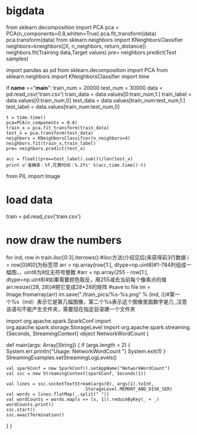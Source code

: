 # bigdata
from sklearn.decomposition import PCA
pca = PCA(n_components=0.8,whiten=True)
pca.fit_transform(data)
pca.transform(data)
from sklearn.neighbors import KNeighborsClassifier
neighbors=kneighbors([X, n_neighbors, return_distance])
neighbors.fit(Training data,Target values)
pre= neighbors.predict(Test samples)


import pandas as pd
from sklearn.decomposition import PCA
from sklearn.neighbors import KNeighborsClassifier
import time

if __name__ =="__main__":
    train_num = 20000
    test_num = 30000
    data = pd.read_csv('train.csv')
    train_data = data.values[0:train_num,1:]
    train_label = data.values[0:train_num,0]
    test_data = data.values[train_num:test_num,1:]
    test_label = data.values[train_num:test_num,0]

    t = time.time()
    pca=PCA(n_components = 0.8)
    train_x = pca.fit_transform(train_data)
    test_x = pca.transform(test_data)
    neighbors = KNeighborsClassifier(n_neighbors=4)
    neighbors.fit(train_x,train_label)
    pre= neighbors.predict(test_x)

    acc = float((pre==test_label).sum())/len(test_x)
    print u'准确率：%f,花费时间：%.2fs' %(acc,time.time()-t)
from PIL import Image

# load data
train = pd.read_csv('train.csv')

# now draw the numbers
for ind, row in train.iloc[0:3].iterrows():#iloc方法(介绍见后)来获得前3行数据
    i = row[0]#[0]为标签项
    arr = np.array(row[1:], dtype=np.uint8)#1-784列组成一幅图，，uint8为8位无符号整数
   #arr = np.array(255 - row[1:], dtype=np.uint8)#如果需要颜色取反，用255减去当前每个像素点的值
    arr.resize((28, 28))#把它变成28*28的矩阵
    #save to file
    im = Image.fromarray(arr)
    im.save("./train_pics/%s-%s.png" % (ind, i))#第一个%s（ind）表示它是第几幅图像，第二个%s表示这个图像里面数字是几 ,注意该语句不能产生文件夹，需要现在指定目录建一个文件夹


import org.apache.spark.SparkConf
import org.apache.spark.storage.StorageLevel
import org.apache.spark.streaming.{Seconds, StreamingContext}
object NetworkWordCount {
  
  def main(args: Array[String]) {
    if (args.length < 2) {
      System.err.println("Usage: NetworkWordCount <hostname> <port>")
      System.exit(1)
    }
    StreamingExamples.setStreamingLogLevels()

    val sparkConf = new SparkConf().setAppName("NetworkWordCount")
    val ssc = new StreamingContext(sparkConf, Seconds(1))

    val lines = ssc.socketTextStream(args(0), args(1).toInt, 
                                  StorageLevel.MEMORY_AND_DISK_SER)
    val words = lines.flatMap(_.split(" "))
    val wordCounts = words.map(x => (x, 1)).reduceByKey(_ + _)
    wordCounts.print()
    ssc.start() 
    ssc.awaitTermination() 
    
    
  }
}



